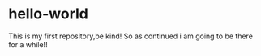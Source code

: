 # hello-world
This is my first repository,be kind!
So as continued i am going to be there for a while!!
